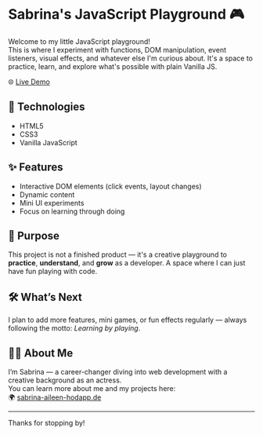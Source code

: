 # Sabrina's JavaScript Playground 🎮

Welcome to my little JavaScript playground!  
This is where I experiment with functions, DOM manipulation, event listeners, visual effects, and whatever else I'm curious about. It's a space to practice, learn, and explore what's possible with plain Vanilla JS.

🌐 [Live Demo](https://sabrinas-js-playground.netlify.app)

## 🔧 Technologies
- HTML5  
- CSS3  
- Vanilla JavaScript

## ✨ Features
- Interactive DOM elements (click events, layout changes)  
- Dynamic content  
- Mini UI experiments  
- Focus on learning through doing

## 🎯 Purpose
This project is not a finished product — it's a creative playground to **practice**, **understand**, and **grow** as a developer. A space where I can just have fun playing with code.

## 🛠️ What’s Next
I plan to add more features, mini games, or fun effects regularly — always following the motto: *Learning by playing*.

## 🙋‍♀️ About Me
I’m Sabrina — a career-changer diving into web development with a creative background as an actress.  
You can learn more about me and my projects here:  
🌍 [sabrina-aileen-hodapp.de](https://www.sabrina-aileen-hodapp.de)

---

Thanks for stopping by!
